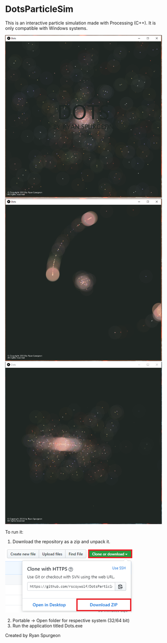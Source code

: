 # DotsParticleSim
This is an interactive particle simulation made with Processing (C++).
It is only compatible with Windows systems.

![Demo 1](https://github.com/rscoywolf/DotsParticleSim/blob/master/DemoPhotos/Demo1.PNG)
![Demo 2](https://github.com/rscoywolf/DotsParticleSim/blob/master/DemoPhotos/Demo2.PNG)
![Demo 3](https://github.com/rscoywolf/DotsParticleSim/blob/master/DemoPhotos/Demo3.PNG)


To run it:
1. Download the repository as a zip and unpack it.

![Download Button](https://github.com/rscoywolf/DotsParticleSim/blob/master/DemoPhotos/GithubDownload.png)

2. Portable -> Open folder for respective system (32/64 bit)
3. Run the application titled Dots.exe

Created by Ryan Spurgeon
